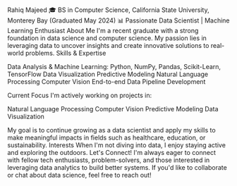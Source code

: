 Rahiq Majeed
🎓 BS in Computer Science, California State University, Monterey Bay (Graduated May 2024)
📊 Passionate Data Scientist | Machine Learning Enthusiast
About Me
I'm a recent graduate with a strong foundation in data science and computer science. My passion lies in leveraging data to uncover insights and create innovative solutions to real-world problems.
Skills & Expertise

Data Analysis & Machine Learning: Python, NumPy, Pandas, Scikit-Learn, TensorFlow
Data Visualization
Predictive Modeling
Natural Language Processing
Computer Vision
End-to-end Data Pipeline Development

Current Focus
I'm actively working on projects in:

Natural Language Processing
Computer Vision
Predictive Modeling
Data Visualization

My goal is to continue growing as a data scientist and apply my skills to make meaningful impacts in fields such as healthcare, education, or sustainability.
Interests
When I'm not diving into data, I enjoy staying active and exploring the outdoors.
Let's Connect!
I'm always eager to connect with fellow tech enthusiasts, problem-solvers, and those interested in leveraging data analytics to build better systems. If you'd like to collaborate or chat about data science, feel free to reach out!
